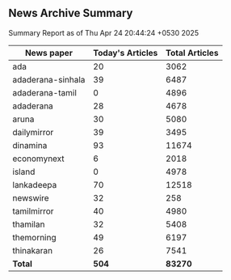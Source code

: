 <!-- @format -->
## News Archive Summary

Summary Report as of Thu Apr 24 20:44:24 +0530 2025

| News paper         | Today's Articles | Total Articles |
|--------------------|------------------|----------------|
| ada               | 20          | 3062        |
| adaderana-sinhala               | 39          | 6487        |
| adaderana-tamil               | 0          | 4896        |
| adaderana               | 28          | 4678        |
| aruna               | 30          | 5080        |
| dailymirror               | 39          | 3495        |
| dinamina               | 93          | 11674        |
| economynext               | 6          | 2018        |
| island               | 0          | 4978        |
| lankadeepa               | 70          | 12518        |
| newswire               | 32          | 258        |
| tamilmirror               | 40          | 4980        |
| thamilan               | 32          | 5408        |
| themorning               | 49          | 6197        |
| thinakaran               | 26          | 7541        |
| **Total**          | **504**      | **83270** |

